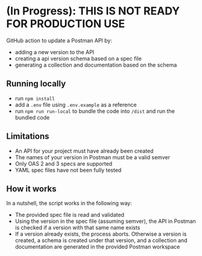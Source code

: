 # (In Progress): THIS IS NOT READY FOR PRODUCTION USE

GitHub action to update a Postman API by:
 - adding a new version to the API
 - creating a api version schema based on a spec file
 - generating a collection and documentation based on the schema

## Running locally
- run `npm install`
- add a `.env` file using `.env.example` as a reference
- run `npm run run-local` to bundle the code into `/dist` and run the bundled code

## Limitations
- An API for your project must have already been created
- The names of your version in Postman must be a valid semver
- Only OAS 2 and 3 specs are supported
- YAML spec files have not been fully tested

## How it works

In a nutshell, the script works in the following way:
- The provided spec file is read and validated
- Using the version in the spec file (assuming semver), the API in Postman is checked if a version with that same name exists
- If a version already exists, the process aborts. Otherwise a version is created, a schema is created under that version, and a collection and documentation are generated in the provided Postman workspace
